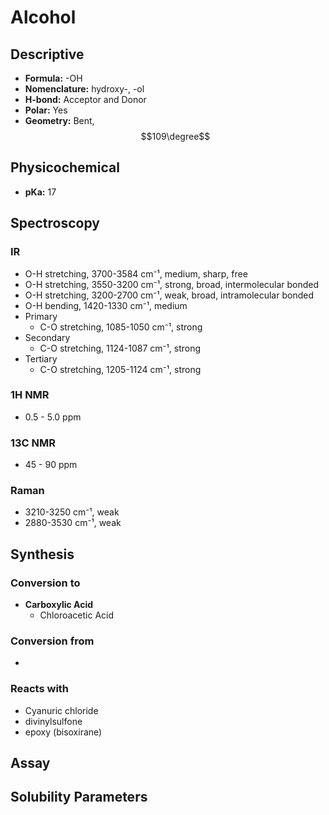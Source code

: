 # Alcohol

## Descriptive

* **Formula:** -OH
* **Nomenclature:** hydroxy-, -ol
* **H-bond:** Acceptor and Donor
* **Polar:** Yes
* **Geometry:** Bent,$$109\degree$$

## Physicochemical

* **pKa:** 17

## Spectroscopy

### IR

* O-H stretching, 3700-3584 cm⁻¹, medium, sharp, free
* O-H stretching, 3550-3200 cm⁻¹, strong, broad, intermolecular bonded
* O-H stretching, 3200-2700 cm⁻¹, weak, broad, intramolecular bonded
* O-H bending, 1420-1330 cm⁻¹, medium
* Primary
  * C-O stretching, 1085-1050 cm⁻¹, strong
* Secondary
  * C-O stretching, 1124-1087 cm⁻¹, strong
* Tertiary
  * C-O stretching, 1205-1124 cm⁻¹, strong

### 1H NMR

* 0.5 - 5.0 ppm

### 13C NMR

* 45 - 90 ppm

### Raman

* 3210-3250 cm⁻¹, weak
* 2880-3530 cm⁻¹, weak

## Synthesis

### Conversion to

* **Carboxylic Acid**
  * Chloroacetic Acid

### Conversion from

*

### Reacts with

* Cyanuric chloride
* divinylsulfone
* epoxy (bisoxirane)

## Assay

## Solubility Parameters

